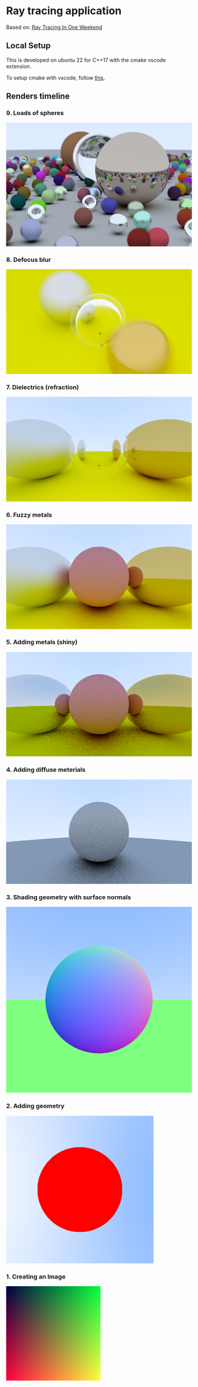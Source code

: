 # Ray tracing application 
Based on: [Ray Tracing In One Weekend](https://raytracing.github.io/books/RayTracingInOneWeekend.html)

## Local Setup
This is developed on ubuntu 22 for C++17 with the cmake vscode extension.

To setup cmake with vscode, follow [this](https://code.visualstudio.com/docs/cpp/cmake-linux).

## Renders timeline

### 9. Loads of spheres
![Loads of spheres](/img/9_big_scene.png?raw=true "Loads of spheres")

### 8. Defocus blur

![Defocus blur](/img/8_defocus_blur.png?raw=true "Defocus blur")

### 7. Dielectrics (refraction) 

![Glass ball](/img/7_glass_ball.png?raw=true "Glass ball")

### 6. Fuzzy metals

![Fuzzy metal material](/img/6_fuzzy_metals.png?raw=true "Metal material")

### 5. Adding metals (shiny)

![Metal material](/img/5_metals.png?raw=true "Metal material")

### 4. Adding diffuse meterials

![Diffuse material](/img/4_diffuse_materials.png?raw=true "Diffuse material")

### 3. Shading geometry with surface normals

![Shading normals](/img/3_shading_geomety_with_normals.png?raw=true "Shading normals")

### 2. Adding geometry

![Adding geometry](/img/2_adding_geometry.jpg?raw=true "Adding geometry")

### 1. Creating an Image

![Creating and image](/img/1_creating_an_image.jpg?raw=true "Creating an image")
